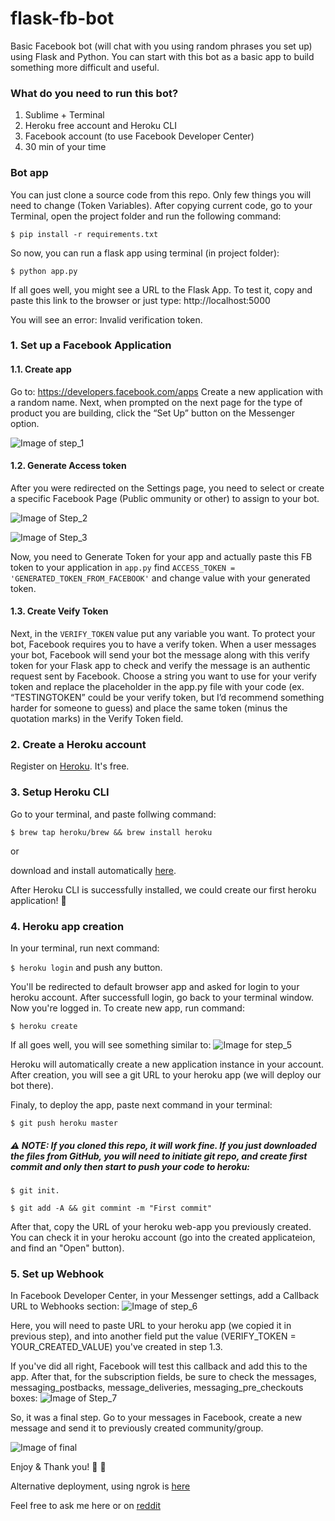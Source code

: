 # flask-fb-bot
Basic Facebook bot (will chat with you using random phrases you set up) using Flask and Python.
You can start with this bot as a basic app to build something more difficult and useful.

### What do you need to run this bot?
1. Sublime + Terminal
2. Heroku free account and Heroku CLI
3. Facebook account (to use Facebook Developer Center)
4. 30 min of your time

### Bot app
You can just clone a source code from this repo. Only few things you will need to change (Token Variables).
After copying current code, go to your Terminal, open the project folder and run the following command:

`$ pip install -r requirements.txt`

So now, you can run a flask app using terminal (in project folder):

`$ python app.py`

If all goes well, you might see a URL to the Flask App. To test it, copy and paste this link to the browser or just type:
http://localhost:5000

You will see an error: Invalid verification token. 

### 1. Set up a Facebook Application
#### 1.1. Create app
Go to: https://developers.facebook.com/apps
Create a new application with a random name. Next, when prompted on the next page for the type of product you are building, click the “Set Up” button on the Messenger option.

![Image of step_1](https://i.imgur.com/fhV34om.png)

#### 1.2. Generate Access token
After you were redirected on the Settings page, you need to select or create a specific Facebook Page (Public ommunity or other) to assign to your bot.

![Image of Step_2](https://i.imgur.com/4dWhMMD.png)

![Image of Step_3](https://i.imgur.com/qns9PZ6.png)

Now, you need to Generate Token for your app and actually paste this FB token to your application in `app.py` find `ACCESS_TOKEN = 'GENERATED_TOKEN_FROM_FACEBOOK'` and change value with your generated token.

#### 1.3. Create Veify Token
Next, in the `VERIFY_TOKEN` value put any variable you want. To protect your bot, Facebook requires you to have a verify token. When a user messages your bot, Facebook will send your bot the message along with this verify token for your Flask app to check and verify the message is an authentic request sent by Facebook. Choose a string you want to use for your verify token and replace the placeholder in the app.py file with your code (ex. “TESTINGTOKEN” could be your verify token, but I’d recommend something harder for someone to guess) and place the same token (minus the quotation marks) in the Verify Token field.

### 2. Create a Heroku account
Register on [Heroku](https://heroku.com). It's free.

### 3. Setup Heroku CLI
Go to your terminal, and paste follwing command:

`$ brew tap heroku/brew && brew install heroku`

or

download and install automatically [here](https://cli-assets.heroku.com/heroku.pkg).

After Heroku CLI is successfully installed, we could create our first heroku application! :clap:

### 4. Heroku app creation
In your terminal, run next command:

`$ heroku login` and push any button.

You'll be redirected to default browser app and asked for login to your heroku account. After successfull login, go back to your terminal window. Now you're logged in.
To create new app, run command:

`$ heroku create`

If all goes well, you will see something similar to:
![Image for step_5](https://i.imgur.com/yUb1Gyp.png)

Heroku will automatically create a new application instance in your account. After creation, you will see a git URL to your heroku app (we will deploy our bot there).

Finaly, to deploy the app, paste next command in your terminal:

`$ git push heroku master`

##### :warning: NOTE: If you cloned this repo, it will work fine. If you just downloaded the files from GitHub, you will need to initiate git repo, and create first commit and only then start to push your code to heroku: 

`$ git init.`

`$ git add -A && git commint -m "First commit"`

After that, copy the URL of your heroku web-app you previously created. You can check it in your heroku account (go into the created applicateion, and find an "Open" button). 

### 5. Set up Webhook
In Facebook Developer Center, in your Messenger settings, add a Callback URL to Webhooks section:
![Image of step_6](https://i.imgur.com/X9g2NdM.png)

Here, you will need to paste URL to your heroku app (we copied it in previous step), and into another field put the value (VERIFY_TOKEN = YOUR_CREATED_VALUE) you've created in step 1.3. 

If you've did all right, Facebook will test this callback and add this to the app. After that, for the subscription fields, be sure to check the messages, messaging_postbacks, message_deliveries, messaging_pre_checkouts boxes:
![Image of Step_7](https://i.imgur.com/KQ32ztw.png)

So, it was a final step. Go to your messages in Facebook, create a new message and send it to previously created community/group. 

![Image of final](https://i.imgur.com/eZ1fytL.png)

Enjoy & Thank you! :clap: :raised_hands:

Alternative deployment, using ngrok is [here](https://www.twilio.com/blog/2017/12/facebook-messenger-bot-python.html)

Feel free to ask me here or on [reddit](https://www.reddit.com/user/ssb_beast)